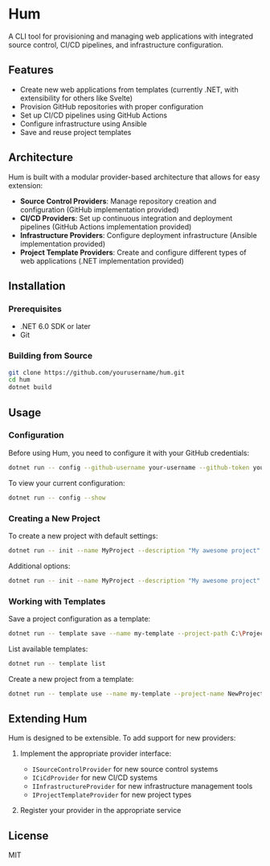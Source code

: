 # Hum

A CLI tool for provisioning and managing web applications with integrated source control, CI/CD pipelines, and infrastructure configuration.

## Features

- Create new web applications from templates (currently .NET, with extensibility for others like Svelte)
- Provision GitHub repositories with proper configuration
- Set up CI/CD pipelines using GitHub Actions
- Configure infrastructure using Ansible
- Save and reuse project templates

## Architecture

Hum is built with a modular provider-based architecture that allows for easy extension:

- **Source Control Providers**: Manage repository creation and configuration (GitHub implementation provided)
- **CI/CD Providers**: Set up continuous integration and deployment pipelines (GitHub Actions implementation provided)
- **Infrastructure Providers**: Configure deployment infrastructure (Ansible implementation provided)
- **Project Template Providers**: Create and configure different types of web applications (.NET implementation provided)

## Installation

### Prerequisites

- .NET 6.0 SDK or later
- Git

### Building from Source

```bash
git clone https://github.com/yourusername/hum.git
cd hum
dotnet build
```

## Usage

### Configuration

Before using Hum, you need to configure it with your GitHub credentials:

```bash
dotnet run -- config --github-username your-username --github-token your-token --git-username "Your Name" --git-email "your.email@example.com"
```

To view your current configuration:

```bash
dotnet run -- config --show
```

### Creating a New Project

To create a new project with default settings:

```bash
dotnet run -- init --name MyProject --description "My awesome project"
```

Additional options:

```bash
dotnet run -- init --name MyProject --description "My awesome project" --template dotnet --output C:\Projects\MyProject
```

### Working with Templates

Save a project configuration as a template:

```bash
dotnet run -- template save --name my-template --project-path C:\Projects\MyProject
```

List available templates:

```bash
dotnet run -- template list
```

Create a new project from a template:

```bash
dotnet run -- template use --name my-template --project-name NewProject --description "New project from template"
```

## Extending Hum

Hum is designed to be extensible. To add support for new providers:

1. Implement the appropriate provider interface:
   - `ISourceControlProvider` for new source control systems
   - `ICiCdProvider` for new CI/CD systems
   - `IInfrastructureProvider` for new infrastructure management tools
   - `IProjectTemplateProvider` for new project types

2. Register your provider in the appropriate service

## License

MIT
